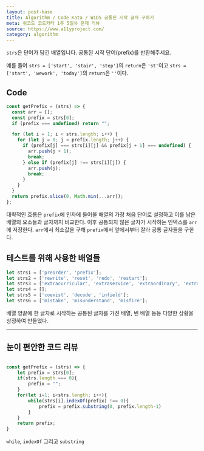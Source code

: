 ```yaml
---
layout: post-base
title: Algorithm / Code Kata / W1D5 공통된 시작 글자 구하기
meta: 위코드 코드카타 1주 5일차 문제 리뷰
source: https://www.a11yproject.com/
category: algorithm
---
```

`strs`은 단어가 담긴 배열입니다. 공통된 시작 단어(prefix)를 반환해주세요.

예를 들어 `strs = ['start', 'stair', 'step']`의 `return`은 `'st'`이고 `strs = ['start', 'wework', 'today']`의 `return`은 `''`이다.

## Code

```js
const getPrefix = (strs) => {
  const arr = [];
  const prefix = strs[0];
  if (prefix === undefined) return "";

  for (let i = 1; i < strs.length; i++) {
    for (let j = 0; j < prefix.length; j++) {
      if (prefix[j] === strs[i][j] && prefix[j + 1] === undefined) {
        arr.push(j + 1);
        break;
      } else if (prefix[j] !== strs[i][j]) {
        arr.push(j);
        break;
      }
    }
  }
  return prefix.slice(0, Math.min(...arr));
};
```

대략적인 흐름은 `prefix`에 인자에 들어올 배열의 가장 처음 단어로 설정하고 이를 남은 배열의 요소들과 글자까지 비교한다. 이후 공통되지 않은 글자가 시작하는 인덱스를 `arr`에 저장한다. `arr`에서 최소값을 구해 `prefix`에서 앞에서부터 잘라 공통 글자들을 구한다.

## 테스트를 위해 사용한 배열들

```js
let strs1 = ['preorder', 'prefix'];
let strs2 = ['rewrite', 'reset', 'redo', 'restart'];
let strs3 = ['extracurricular', 'extraservice', 'extraordinary', 'extramood'];
let strs4 = [];
let strs5 = ['coexist', 'decode', 'infield'];
let strs6 = ['mistake', 'misunderstand', 'misfire'];
```

배열 양끝에 한 글자로 시작하는 공통된 글자를 가진 배열, 빈 배열 등등 다양한 상황을 상정하여 만들었다.

---

## 눈이 편안한 코드 리뷰

```js

const getPrefix = (strs) => {
    let prefix = strs[0];    
    if(strs.length === 0){	 
        prefix = "";
    }
    for(let i=1; i<strs.length; i++){            
        while(strs[i].indexOf(prefix) !== 0){               
            prefix = prefix.substring(0, prefix.length-1)
        }
    }
    return prefix;
}

```

`while`, `indexOf` 그리고 `substring`

